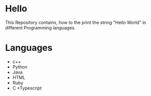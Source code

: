 # Hello
This Repository contains, how to the print the string "Hello World" in different Programming languages.


# Languages
* c++
* Python
* Java
* HTML
* Ruby
* C
*Typescript
